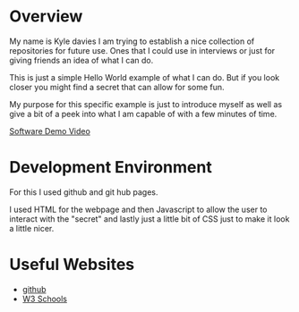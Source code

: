 # Overview

My name is Kyle davies I am trying to establish a nice collection of repositories for future use. Ones that I could use in interviews or just for giving friends an idea of what I can do.

This is just a simple Hello World example of what I can do. But if you look closer you might find a secret that can allow for some fun.

My purpose for this specific example is just to introduce myself as well as give a bit of a peek into what I am capable of with a few minutes of time.

[Software Demo Video]([https://youtu.be/07jI9d-soP0])

# Development Environment

For this I used github and git hub pages.

I used HTML for the webpage and then Javascript to allow the user to interact with the "secret" and lastly just a little bit of CSS just to make it look a little nicer.

# Useful Websites

* [github](https://github.com/)
* [W3 Schools](https://www.w3schools.com/howto/howto_js_draggable.asp)
